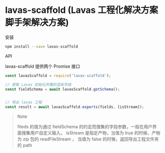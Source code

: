 # lavas-scaffold (Lavas 工程化解决方案脚手架解决方案)

安装

```bash
npm install --save lavas-scaffold
```

API

lavas-scaffold 提供两个 Promise 接口

```js
const lavasScaffold = require('lavas-scaffold');

// 获取 Lavas 初始化所需的渲染字段
const fieldSchema = await lavasScaffold.getSchema();


// 导出 lavas 工程
const result = await lavasScaffold.exports(fields, [isStream]);
```

> Note
> 
> fileds 的值为通过 fieldSchema 的约定而搜集的字段参数，一般在用户界面搜集用户自定义输入。
> isStream 是指定产物，当值为 true 的时候，产物为 zip 包的 readFileStream ， 当值为 false 的时候，返回导出工程文件夹的 path

